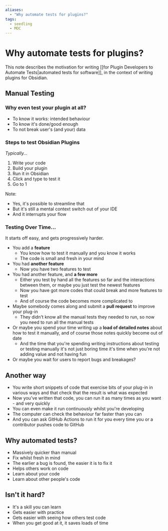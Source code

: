 ```yaml
---
aliases: 
  - "Why automate tests for plugins?"
tags:
  - seedling
  - MOC
---
```


# Why automate tests for plugins?

This note describes the motivation for writing [[for Plugin Developers to Automate Tests|automated tests for software]], in the context of writing plugins for Obsidian.

## Manual Testing

### Why even test your plugin at all?

- To know it works: intended behaviour
- To know it's done/good enough
- To not break user's (and your) data

### Steps to test Obsidian Plugins

*Typically...*

1. Write your code
1. Build your plugin
1. Run it in Obsidian
1. Click and type to test it
1. Go to 1

Note:

- Yes, it's possible to streamline that
- But it's still a mental context switch out of your IDE
- And it interrupts your flow

### Testing Over Time...

It starts off easy, and gets progressively harder.

- You add a **feature**
    - You know how to test it manually and you know it works
    - The code is small and fresh in your mind
- You had **another feature**
    - Now you have two features to test
- You had another feature, and **a few more**
    - Either you test by hand all the features so far and the interactions between them, or maybe you just test the newest features
    - Now you have got more codes that could break and more features to test
    - And of course the code becomes more complicated to
- Maybe somebody comes along and submit a **pull request** to improve your plug-in
    - They didn't know all the manual tests they needed to run, so now you need to run all the manual tests
- Or maybe you spend your time writing up a **load of detailed notes** about how to test it manually, and of course those notes quickly become out of date
    - And the time that you're spending writing instructions about testing or testing manually it's not just boring time it's time when you're not adding value and not having fun
- Or maybe you wait for users to report bugs and breakages?

## Another way

- You write short snippets of code that exercise bits of your plug-in in various ways and that check that the result is what was expected
- Now you've written that code, you can run it as many times as you want - and very quickly
- You can even make it run continuously whilst you're developing
- The computer can check the behaviour far faster than you can
- And you can ask GitHub Actions to run it for you every time you or a contributor pushes code to GitHub

## Why automated tests?

- Massively quicker than manual
- Fix whilst fresh in mind
- The earlier a bug is found, the easier it is to fix it
- Helps others work on code
- Learn about your code
- Learn about other people's code

## Isn't it hard?

- It's a skill you can learn
- Gets easier with practice
- Gets easier with seeing how others test code
- When you get good at it, it saves loads of time
